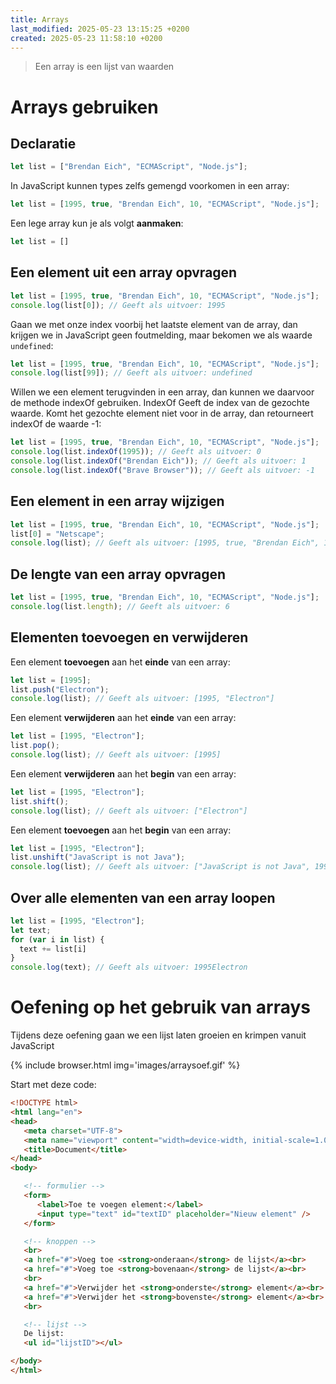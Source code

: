 ```yaml
---
title: Arrays
last_modified: 2025-05-23 13:15:25 +0200
created: 2025-05-23 11:58:10 +0200
---
```


> Een array is een lijst van waarden 

# Arrays gebruiken

## Declaratie
```javascript
let list = ["Brendan Eich", "ECMAScript", "Node.js"];
```

In JavaScript kunnen types zelfs gemengd voorkomen in een array:
```javascript
let list = [1995, true, "Brendan Eich", 10, "ECMAScript", "Node.js"];
```

Een lege array kun je als volgt **aanmaken**:
```javascript
let list = []
```

## Een element uit een array opvragen

```javascript
let list = [1995, true, "Brendan Eich", 10, "ECMAScript", "Node.js"];
console.log(list[0]); // Geeft als uitvoer: 1995
```

Gaan we met onze index voorbij het laatste element van de array, dan krijgen we in JavaScript geen foutmelding, maar bekomen we als waarde `undefined`:
```javascript
let list = [1995, true, "Brendan Eich", 10, "ECMAScript", "Node.js"];
console.log(list[99]); // Geeft als uitvoer: undefined
```

Willen we een element terugvinden in een array, dan kunnen we daarvoor de methode indexOf gebruiken. IndexOf Geeft de index van de gezochte waarde. Komt het gezochte element niet voor in de array, dan retourneert indexOf de waarde -1:

```javascript
let list = [1995, true, "Brendan Eich", 10, "ECMAScript", "Node.js"];
console.log(list.indexOf(1995)); // Geeft als uitvoer: 0
console.log(list.indexOf("Brendan Eich")); // Geeft als uitvoer: 1
console.log(list.indexOf("Brave Browser")); // Geeft als uitvoer: -1
```

## Een element in een array wijzigen

```javascript
let list = [1995, true, "Brendan Eich", 10, "ECMAScript", "Node.js"];
list[0] = "Netscape";
console.log(list); // Geeft als uitvoer: [1995, true, "Brendan Eich", 10, "ECMAScript", "Node.js"]
```

## De lengte van een array opvragen

```javascript
let list = [1995, true, "Brendan Eich", 10, "ECMAScript", "Node.js"];
console.log(list.length); // Geeft als uitvoer: 6
```

## Elementen toevoegen en verwijderen

Een element **toevoegen** aan het **einde** van een array:
```javascript
let list = [1995];
list.push("Electron");
console.log(list); // Geeft als uitvoer: [1995, "Electron"]
```

Een element **verwijderen** aan het **einde** van een array:
```javascript
let list = [1995, "Electron"];
list.pop();
console.log(list); // Geeft als uitvoer: [1995]
```

Een element **verwijderen** aan het **begin** van een array:
```javascript
let list = [1995, "Electron"];
list.shift();
console.log(list); // Geeft als uitvoer: ["Electron"]
```

Een element **toevoegen** aan het **begin** van een array:
```javascript
let list = [1995, "Electron"];
list.unshift("JavaScript is not Java");
console.log(list); // Geeft als uitvoer: ["JavaScript is not Java", 1995, "Electron"]
```

## Over alle elementen van een array loopen

```javascript
let list = [1995, "Electron"];
let text;
for (var i in list) {
  text += list[i]
}
console.log(text); // Geeft als uitvoer: 1995Electron
```


# Oefening op het gebruik van arrays

Tijdens deze oefening gaan we een lijst laten groeien en krimpen vanuit JavaScript

{% include browser.html img='images/arraysoef.gif' %} 

Start met deze code:
```html
<!DOCTYPE html>
<html lang="en">
<head>
   <meta charset="UTF-8">
   <meta name="viewport" content="width=device-width, initial-scale=1.0">
   <title>Document</title>
</head>
<body>

   <!-- formulier -->
   <form>
      <label>Toe te voegen element:</label>
      <input type="text" id="textID" placeholder="Nieuw element" />
   </form>

   <!-- knoppen -->
   <br>
   <a href="#">Voeg toe <strong>onderaan</strong> de lijst</a><br>
   <a href="#">Voeg toe <strong>bovenaan</strong> de lijst</a><br>
   <br>
   <a href="#">Verwijder het <strong>onderste</strong> element</a><br>
   <a href="#">Verwijder het <strong>bovenste</strong> element</a><br>
   <br>

   <!-- lijst -->
   De lijst:
   <ul id="lijstID"></ul>

</body>
</html>
```
